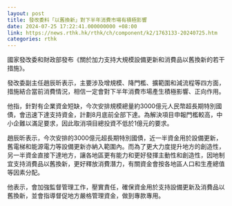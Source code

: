```yaml
---
layout: post
title: 發改委料「以舊換新」對下半年消費市場有積極影響
date: 2024-07-25 17:22:41.000000000 +08:00
link: https://news.rthk.hk/rthk/ch/component/k2/1763133-20240725.htm
categories: rthk
---
```


國家發改委和財政部發布《關於加力支持大規模設備更新和消費品以舊換新的若干措施》。

發改委副主任趙辰昕表示，主要涉及增規模、降門檻、擴範圍和減流程等四方面，措施結合當前消費情況，相信一定會對下半年消費市場產生積極影響、正向作用。

他指，針對有企業資金短缺，今次安排規模總量約3000億元人民幣超長期特別國債，會迅速下達支持資金，計劃8月底前全部下達。為解決項目申報門檻較高，中小企難以滿足要求，因此取消項目總投資不低於1億元的要求。

趙辰昕表示，今次安排的3000億元超長期特別國債，近一半資金用於設備更新，舊電梯和能源電力等設備更新亦納入範圍內。而為了更大力度提升地方的創造性，另一半資金直接下達地方，讓各地區更有能力和更好發揮主動性和創造性，因地制宜支持消費品以舊換新，更好釋放消費潛力，有關資金會按各地區人口和生產總值等因素分配。

他表示，會加強監督管理工作，壓實責任，確保資金用於支持設備更新及消費品以舊換新，並會指導督促地方嚴格管理資金，做到專款專用。
